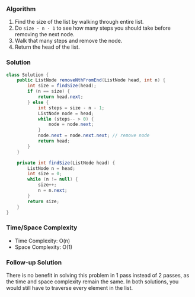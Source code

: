 ### Algorithm

1. Find the size of the list by walking through entire list.
1. Do `size - n - 1` to see how many steps you should take before removing the next node.
1. Walk that many steps and remove the node.
1. Return the head of the list.

### Solution

```java
class Solution {
    public ListNode removeNthFromEnd(ListNode head, int n) {
        int size = findSize(head);
        if (n == size) {
            return head.next;
        } else {
            int steps = size - n - 1;
            ListNode node = head;
            while (steps-- > 0) {
                node = node.next;
            }
            node.next = node.next.next; // remove node
            return head;
        }
    }

    private int findSize(ListNode head) {
        ListNode n = head;
        int size = 0;
        while (n != null) {
            size++;
            n = n.next;
        }
        return size;
    }
}
```

### Time/Space Complexity

-  Time Complexity: O(n)
- Space Complexity: O(1)

### Follow-up Solution

There is no benefit in solving this problem in 1 pass instead of 2 passes, as the time and space complexity remain the same. In both solutions, you would still have to traverse every element in the list.
